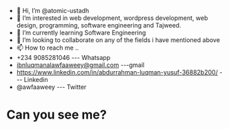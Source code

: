 - 👋 Hi, I’m @atomic-ustadh
- 👀 I’m interested in web development, wordpress development, web design, programming, software engineering and Tajweed.
- 🌱 I’m currently learning Software Engineering
- 💞️ I’m looking to collaborate on any of the fields i have mentioned above
- 📫 How to reach me ..
- +234 9085281046 --- Whatsapp
- ibnluqmanalawfaaweey@gmail.com ---gmail
- https://www.linkedin.com/in/abdurrahman-luqman-yusuf-36882b200/  --- Linkedin
- @awfaaweey --- Twitter
<h1>Can you see me?</h1>

<!---
atomic-ustadh/atomic-ustadh is a ✨ special ✨ repository because its `README.md` (this file) appears on your GitHub profile.
You can click the Preview link to take a look at your changes.
--->
